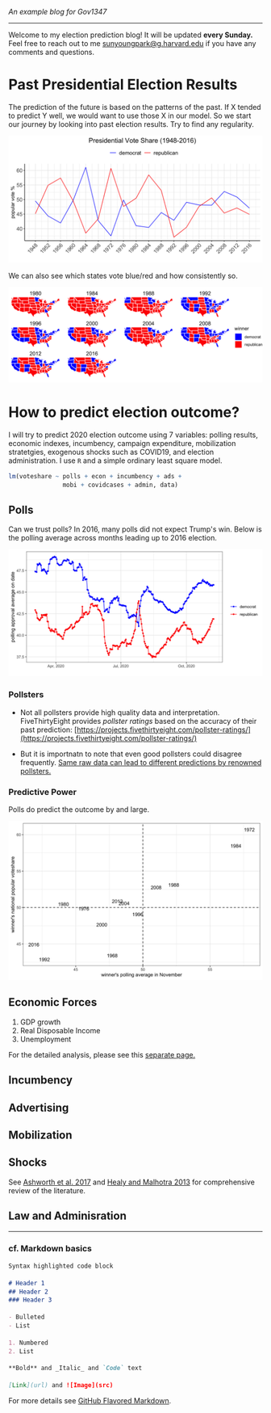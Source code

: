 _An example blog for Gov1347_

-------

Welcome to my election prediction blog! It will be updated **every Sunday.** Feel free to reach out to me [sunyoungpark@g.harvard.edu](sunyoungpark@g.harvard.edu) if you have any comments and questions.

# Past Presidential Election Results

The prediction of the future is based on the patterns of the past. If X tended to predict Y well, we would want to use those X in our model. So we start our journey by looking into past election results. Try to find any regularity.

![](past_results.png)

We can also see which states vote blue/red and how consistently so.

![](past_results_state.png)

# How to predict election outcome?

I will try to predict 2020 election outcome using 7 variables: polling results, economic indexes, incumbency, campaign expenditure, mobilization stratetgies, exogenous shocks such as COVID19, and election administration. I use `R` and a simple ordinary least square model.

```r
lm(voteshare ~ polls + econ + incumbency + ads + 
               mobi + covidcases + admin, data)
```

## Polls

Can we trust polls? In 2016, many polls did not expect Trump's win. Below is the polling average across months leading up to 2016 election.

![](polls2016.png)

### Pollsters

+ Not all pollsters provide high quality data and interpretation. FiveThirtyEight provides *pollster ratings* based on the accuracy of their past prediction: [https://projects.fivethirtyeight.com/pollster-ratings/](https://projects.fivethirtyeight.com/pollster-ratings/)

+ But it is importnatn to note that even good pollsters could disagree frequently. [Same raw data can lead to different predictions by renowned pollsters.](https://www.nytimes.com/interactive/2016/09/20/upshot/the-error-the-polling-world-rarely-talks-about.html)

### Predictive Power

Polls do predict the outcome by and large.

![](polls_results.png)

## Economic Forces

1. GDP growth
2. Real Disposable Income
3. Unemployment

For the detailed analysis, please see this [separate page.](polls_code.md)

## Incumbency

## Advertising

## Mobilization

## Shocks

See [Ashworth et al. 2017](https://onlinelibrary.wiley.com/doi/abs/10.1111/ajps.12334) and [Healy and Malhotra 2013](healy_review.pdf) for comprehensive review of the literature.

## Law and Adminisration

-----

### cf. Markdown basics

```markdown
Syntax highlighted code block

# Header 1
## Header 2
### Header 3

- Bulleted
- List

1. Numbered
2. List

**Bold** and _Italic_ and `Code` text

[Link](url) and ![Image](src)
```

For more details see [GitHub Flavored Markdown](https://guides.github.com/features/mastering-markdown/).
